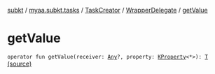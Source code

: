 [subkt](../../../index.md) / [myaa.subkt.tasks](../../index.md) / [TaskCreator](../index.md) / [WrapperDelegate](index.md) / [getValue](./get-value.md)

# getValue

`operator fun getValue(receiver: `[`Any`](https://kotlinlang.org/api/latest/jvm/stdlib/kotlin/-any/index.html)`?, property: `[`KProperty`](https://kotlinlang.org/api/latest/jvm/stdlib/kotlin.reflect/-k-property/index.html)`<*>): `[`T`](index.md#T) [(source)](https://github.com/Myaamori/SubKt/blob/master/src/main/kotlin/myaa/subkt/tasks/tasks.kt#L244)